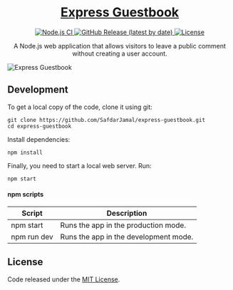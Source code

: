 <h1 align="center">
  <a href="https://the-express-guestbook.herokuapp.com">
    Express Guestbook
  </a>
</h1>

<p align="center">
  <a href="https://github.com/SafdarJamal/express-guestbook/actions?query=workflow%3A%22Node.js+CI%22">
    <img src="https://github.com/SafdarJamal/express-guestbook/workflows/Node.js%20CI/badge.svg" alt="Node.js CI" />
  </a>
  <a href="https://github.com/SafdarJamal/express-guestbook/releases">
    <img src="https://img.shields.io/github/v/release/SafdarJamal/express-guestbook" alt="GitHub Release (latest by date)" />
  </a>
  <a href="https://github.com/SafdarJamal/express-guestbook/blob/master/LICENSE">
    <img src="https://img.shields.io/github/license/SafdarJamal/express-guestbook" alt="License" />
  </a>
</p>

<p align="center">
  A Node.js web application that allows visitors to leave a public comment without creating a user account.
</p>

![Express Guestbook](https://user-images.githubusercontent.com/48409548/85047894-e6ec6f00-b1ab-11ea-8a3f-fc42cd2419ff.png)

## Development

To get a local copy of the code, clone it using git:

```
git clone https://github.com/SafdarJamal/express-guestbook.git
cd express-guestbook
```

Install dependencies:

```
npm install
```

Finally, you need to start a local web server. Run:

```
npm start
```

#### npm scripts

| Script      | Description                           |
| ----------- | ------------------------------------- |
| npm start   | Runs the app in the production mode.  |
| npm run dev | Runs the app in the development mode. |

## License

Code released under the [MIT License](https://github.com/SafdarJamal/express-guestbook/blob/master/LICENSE).
